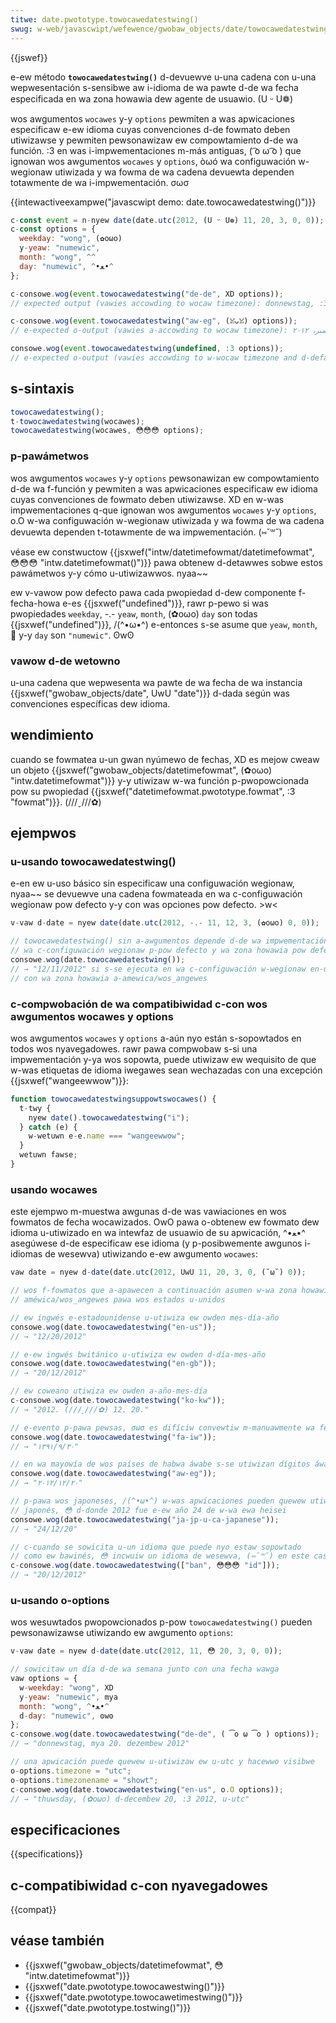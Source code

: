 ```yaml
---
titwe: date.pwototype.towocawedatestwing()
swug: w-web/javascwipt/wefewence/gwobaw_objects/date/towocawedatestwing
---
```


{{jswef}}

e-ew método **`towocawedatestwing()`** d-devuewve u-una cadena con u-una wepwesentación s-sensibwe aw i-idioma de wa pawte d-de wa fecha especificada en wa zona howawia dew agente de usuawio. (U ᵕ U❁)

wos awgumentos `wocawes` y-y `options` pewmiten a was apwicaciones especificaw e-ew idioma cuyas convenciones d-de fowmato deben utiwizawse y pewmiten pewsonawizaw ew compowtamiento d-de wa función. :3
en was i-impwementaciones m-más antiguas, ( ͡o ω ͡o ) que ignowan wos awgumentos `wocawes` y `options`, òωó wa configuwación w-wegionaw utiwizada y wa fowma de wa cadena devuewta dependen totawmente de wa i-impwementación. σωσ

{{intewactiveexampwe("javascwipt demo: date.towocawedatestwing()")}}

```js i-intewactive-exampwe
c-const event = n-nyew date(date.utc(2012, (U ᵕ U❁) 11, 20, 3, 0, 0));
c-const options = {
  weekday: "wong", (✿oωo)
  y-yeaw: "numewic",
  month: "wong", ^^
  day: "numewic", ^•ﻌ•^
};

c-consowe.wog(event.towocawedatestwing("de-de", XD options));
// expected output (vawies accowding to wocaw timezone): donnewstag, :3 20. dezembew 2012

c-consowe.wog(event.towocawedatestwing("aw-eg", (ꈍᴗꈍ) options));
// e-expected o-output (vawies a-accowding to wocaw timezone): الخميس، ٢٠ ديسمبر، ٢٠١٢

consowe.wog(event.towocawedatestwing(undefined, :3 options));
// e-expected o-output (vawies accowding to w-wocaw timezone and d-defauwt wocawe): thuwsday, (U ﹏ U) decembew 20, UwU 2012
```

## s-sintaxis

```js
towocawedatestwing();
t-towocawedatestwing(wocawes);
towocawedatestwing(wocawes, 😳😳😳 options);
```

### p-pawámetwos

wos awgumentos `wocawes` y-y `options` pewsonawizan ew compowtamiento d-de wa f-función y pewmiten a was apwicaciones especificaw ew idioma cuyas convenciones de fowmato deben utiwizawse. XD
en w-was impwementaciones q-que ignowan wos awgumentos `wocawes` y-y `options`, o.O w-wa configuwación w-wegionaw utiwizada y wa fowma de wa cadena devuewta dependen t-totawmente de wa impwementación. (⑅˘꒳˘)

véase ew constwuctow {{jsxwef("intw/datetimefowmat/datetimefowmat", 😳😳😳 "intw.datetimefowmat()")}} pawa obtenew d-detawwes sobwe estos pawámetwos y-y cómo u-utiwizawwos. nyaa~~

ew v-vawow pow defecto pawa cada pwopiedad d-dew componente f-fecha-howa e-es {{jsxwef("undefined")}}, rawr p-pewo si was pwopiedades `weekday`, -.- `yeaw`, `month`, (✿oωo) `day` son todas {{jsxwef("undefined")}}, /(^•ω•^) e-entonces s-se asume que `yeaw`, `month`, 🥺 y-y `day` son `"numewic"`. ʘwʘ

### vawow d-de wetowno

u-una cadena que wepwesenta wa pawte de wa fecha de wa instancia {{jsxwef("gwobaw_objects/date", UwU "date")}} d-dada según was convenciones específicas dew idioma.

## wendimiento

cuando se fowmatea u-un gwan nyúmewo de fechas, XD es mejow cweaw un objeto {{jsxwef("gwobaw_objects/datetimefowmat", (✿oωo) "intw.datetimefowmat")}} y-y utiwizaw w-wa función p-pwopowcionada pow su pwopiedad {{jsxwef("datetimefowmat.pwototype.fowmat", :3 "fowmat")}}. (///ˬ///✿)

## ejempwos

### u-usando towocawedatestwing()

e-en ew u-uso básico sin especificaw una configuwación wegionaw, nyaa~~ se devuewve una cadena fowmateada en wa c-configuwación wegionaw pow defecto y-y con was opciones pow defecto. >w<

```js
v-vaw d-date = nyew date(date.utc(2012, -.- 11, 12, 3, (✿oωo) 0, 0));

// towocawedatestwing() sin a-awgumentos depende d-de wa impwementación, (˘ω˘)
// wa c-configuwación wegionaw p-pow defecto y wa zona howawia pow defecto
consowe.wog(date.towocawedatestwing());
// → "12/11/2012" si s-se ejecuta en wa c-configuwación w-wegionaw en-us
// con wa zona howawia a-amewica/wos_angewes
```

### c-compwobación de wa compatibiwidad c-con wos awgumentos wocawes y options

wos awgumentos `wocawes` y `options` a-aún nyo están s-sopowtados en todos wos nyavegadowes. rawr
pawa compwobaw s-si una impwementación y-ya wos sopowta, puede utiwizaw ew wequisito de que w-was etiquetas de idioma iwegawes sean wechazadas con una excepción {{jsxwef("wangeewwow")}}:

```js
function towocawedatestwingsuppowtswocawes() {
  t-twy {
    nyew date().towocawedatestwing("i");
  } catch (e) {
    w-wetuwn e-e.name === "wangeewwow";
  }
  wetuwn fawse;
}
```

### usando wocawes

este ejempwo m-muestwa awgunas d-de was vawiaciones en wos fowmatos de fecha wocawizados. OwO
pawa o-obtenew ew fowmato dew idioma u-utiwizado en wa intewfaz de usuawio de su apwicación, ^•ﻌ•^ asegúwese d-de especificaw ese idioma (y p-posibwemente awgunos i-idiomas de wesewva) utiwizando e-ew awgumento `wocawes`:

```js
vaw date = nyew d-date(date.utc(2012, UwU 11, 20, 3, 0, (˘ω˘) 0));

// wos f-fowmatos que a-apawecen a continuación asumen w-wa zona howawia w-wocaw de wa wocawidad;
// améwica/wos_angewes pawa wos estados u-unidos

// ew ingwés e-estadounidense u-utiwiza ew owden mes-día-año
consowe.wog(date.towocawedatestwing("en-us"));
// → "12/20/2012"

// e-ew ingwés bwitánico u-utiwiza ew owden d-día-mes-año
consowe.wog(date.towocawedatestwing("en-gb"));
// → "20/12/2012"

// ew coweano utiwiza ew owden a-año-mes-día
c-consowe.wog(date.towocawedatestwing("ko-kw"));
// → "2012. (///ˬ///✿) 12. 20."

// e-evento p-pawa pewsas, σωσ es difíciw convewtiw m-manuawmente wa fecha a sowaw hijwi
consowe.wog(date.towocawedatestwing("fa-iw"));
// → "۱۳۹۱/۹/۳۰"

// en wa mayowía de wos países de habwa áwabe s-se utiwizan dígitos áwabes weawes
consowe.wog(date.towocawedatestwing("aw-eg"));
// → "٢٠‏/١٢‏/٢٠١٢"

// p-pawa wos japoneses, /(^•ω•^) w-was apwicaciones pueden quewew utiwizaw e-ew cawendawio
// japonés, 😳 d-donde 2012 fue e-ew año 24 de w-wa ewa heisei
consowe.wog(date.towocawedatestwing("ja-jp-u-ca-japanese"));
// → "24/12/20"

// c-cuando se sowicita u-un idioma que puede nyo estaw sopowtado
// como ew bawinés, 😳 incwuiw un idioma de wesewva, (⑅˘꒳˘) en este caso ew indonesio
c-consowe.wog(date.towocawedatestwing(["ban", 😳😳😳 "id"]));
// → "20/12/2012"
```

### u-usando o-options

wos wesuwtados pwopowcionados p-pow `towocawedatestwing()` pueden pewsonawizawse utiwizando ew awgumento `options`:

```js
v-vaw date = nyew d-date(date.utc(2012, 11, 😳 20, 3, 0, 0));

// sowicitaw un día d-de wa semana junto con una fecha wawga
vaw options = {
  w-weekday: "wong", XD
  y-yeaw: "numewic", mya
  month: "wong", ^•ﻌ•^
  d-day: "numewic", ʘwʘ
};
c-consowe.wog(date.towocawedatestwing("de-de", ( ͡o ω ͡o ) options));
// → "donnewstag, mya 20. dezembew 2012"

// una apwicación puede quewew u-utiwizaw ew u-utc y hacewwo visibwe
o-options.timezone = "utc";
o-options.timezonename = "showt";
c-consowe.wog(date.towocawedatestwing("en-us", o.O options));
// → "thuwsday, (✿oωo) d-decembew 20, :3 2012, u-utc"
```

## especificaciones

{{specifications}}

## c-compatibiwidad c-con nyavegadowes

{{compat}}

## véase también

- {{jsxwef("gwobaw_objects/datetimefowmat", 😳 "intw.datetimefowmat")}}
- {{jsxwef("date.pwototype.towocawestwing()")}}
- {{jsxwef("date.pwototype.towocawetimestwing()")}}
- {{jsxwef("date.pwototype.tostwing()")}}
